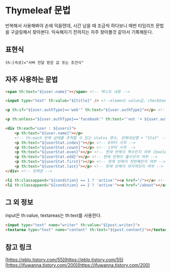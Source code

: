 # Thymeleaf 문법

반복해서 사용해봐야 손에 익을텐데, 시간 남을 때 조금씩 하다보니 매번 타임리프 문법을 구글링해서 찾아본다. 익숙해지기 전까지는 자주 찾아볼것 같아서 기록해둔다.

## 표현식


```
th:[속성]="서버 전달 받은 값 또는 조건식"
```

## 자주 사용하는 문법

```html
<span th:text="${user.name}"></span> <!-- 텍스트 내용 -->

<input type="text" th:value="${title}" /> <!--element value값, checkbox, input 등 -->

<p th:if="${user.authType}=='web'" th:text="${user.authType}"></p> <!-- 조건문 -->

<p th:unless="${user.authType}=='facebook'" th:text="'not '+ ${user.authType}"></p> <!-- else -->

<div th:each="user : ${users}">
    <p th:text="${user.name}"></p>
    <!-- th:each 반복 상태를 추척할 수 있는 status 변수, 반복대상명 + "Stat" -->
    <p th:text="${userStat.index}"></p> <!-- 0부터 시작 -->
    <p th:text="${userStat.count}"></p> <!-- 1부터 시작 -->
    <p th:text="${userStat.even}"></p> <!-- 현재 반복이 짝수인지 여부 (boolean) -->
    <p th:text="${userStat.odd}"></p> <!-- 현재 반복이 홀수인지 여부 -->
    <p th:text="${userStat.first}"></p> <!-- 현재 반복이 첫번째인지 여부 -->
    <p th:text="${userStat.last}"></p> <!-- 현재 반복이 마지막인지 여부 -->
</div> <!-- 반복문 -->

<li th:classappend="${condition} == 1 ? 'active'"><a href="/"></a> <!-- condition이 1이면 "/" 링크를 가진 'active' 클래스 추가 -->
<li th:classappend="${condition} == 2 ? 'active'"><a href="/about"></a> <!-- 상황에 따라 동적으로 class 추가 -->
```

## 그 외 정보


input은 th:value, textareas는 th:text를 사용한다.

```html
<input type="text" name="writer" th:value="${post.writer}">
<textarea type="text" name="content" th:text="${post.content}"></textarea>
```

## 참고 링크
[https://eblo.tistory.com/55](https://eblo.tistory.com/55)
[https://ifuwanna.tistory.com/200](https://ifuwanna.tistory.com/200)